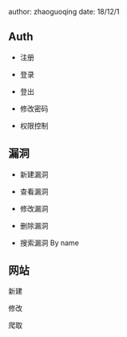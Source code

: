 author: zhaoguoqing date: 18/12/1

## Auth

- 注册  

- 登录

- 登出

- 修改密码

- 权限控制

## 漏洞

- 新建漏洞

- 查看漏洞

- 修改漏洞

- 删除漏洞 

- 搜索漏洞
    By name

## 网站

新建

修改

爬取







